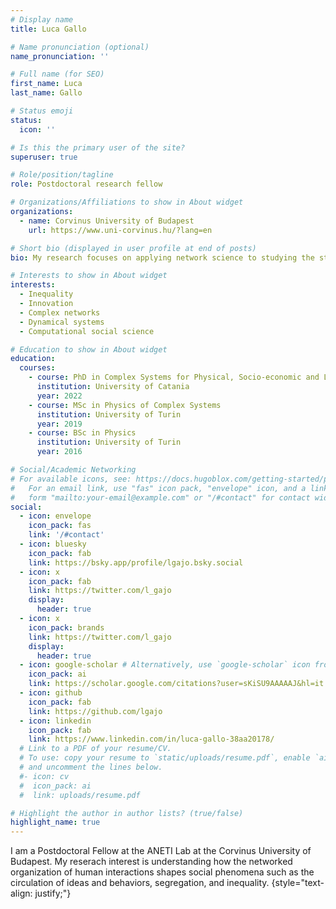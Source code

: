 ```yaml
---
# Display name
title: Luca Gallo

# Name pronunciation (optional)
name_pronunciation: ''

# Full name (for SEO)
first_name: Luca
last_name: Gallo

# Status emoji
status:
  icon: ''

# Is this the primary user of the site?
superuser: true

# Role/position/tagline
role: Postdoctoral research fellow

# Organizations/Affiliations to show in About widget
organizations:
  - name: Corvinus University of Budapest
    url: https://www.uni-corvinus.hu/?lang=en

# Short bio (displayed in user profile at end of posts)
bio: My research focuses on applying network science to studying the structure and dynamics of social systems.

# Interests to show in About widget
interests:
  - Inequality
  - Innovation
  - Complex networks
  - Dynamical systems
  - Computational social science

# Education to show in About widget
education:
  courses:
    - course: PhD in Complex Systems for Physical, Socio-economic and Life Sciences
      institution: University of Catania
      year: 2022
    - course: MSc in Physics of Complex Systems
      institution: University of Turin
      year: 2019
    - course: BSc in Physics
      institution: University of Turin
      year: 2016

# Social/Academic Networking
# For available icons, see: https://docs.hugoblox.com/getting-started/page-builder/#icons
#   For an email link, use "fas" icon pack, "envelope" icon, and a link in the
#   form "mailto:your-email@example.com" or "/#contact" for contact widget.
social:
  - icon: envelope
    icon_pack: fas
    link: '/#contact'
  - icon: bluesky
    icon_pack: fab
    link: https://bsky.app/profile/lgajo.bsky.social
  - icon: x
    icon_pack: fab
    link: https://twitter.com/l_gajo
    display:
      header: true
  - icon: x
    icon_pack: brands
    link: https://twitter.com/l_gajo
    display:
      header: true
  - icon: google-scholar # Alternatively, use `google-scholar` icon from `ai` icon pack
    icon_pack: ai
    link: https://scholar.google.com/citations?user=sKiSU9AAAAAJ&hl=it
  - icon: github
    icon_pack: fab
    link: https://github.com/lgajo
  - icon: linkedin
    icon_pack: fab
    link: https://www.linkedin.com/in/luca-gallo-38aa20178/
  # Link to a PDF of your resume/CV.
  # To use: copy your resume to `static/uploads/resume.pdf`, enable `ai` icons in `params.yaml`,
  # and uncomment the lines below.
  #- icon: cv
  #  icon_pack: ai
  #  link: uploads/resume.pdf

# Highlight the author in author lists? (true/false)
highlight_name: true
---
```


I am a Postdoctoral Fellow at the ANETI Lab at the Corvinus University of Budapest. My reserach interest is understanding how the networked organization of human interactions shapes social phenomena such as the circulation of ideas and behaviors, segregation, and inequality. 
{style="text-align: justify;"}
